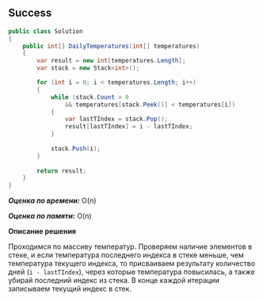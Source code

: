 ## Success

```csharp
public class Solution
{
    public int[] DailyTemperatures(int[] temperatures)
    {
        var result = new int[temperatures.Length];
        var stack = new Stack<int>();

        for (int i = 0; i < temperatures.Length; i++)
        {
            while (stack.Count > 0
                && temperatures[stack.Peek()] < temperatures[i])
            {
                var lastTIndex = stack.Pop();
                result[lastTIndex] = i - lastTIndex;
            }
            
            stack.Push(i);
        }
            
        return result;    
    }
}
```

***Оценка по времени:*** O(n)

***Оценка по памяти:*** O(n)

**Описание решения**

Проходимся по массиву температур. Проверяем наличие элементов в стеке, и если температура последнего индекса в стеке меньше, чем температура текущего индекса, то присваиваем результату количество дней (`i - lastTIndex`), через которые температура повысилась, а также убирай последний индекс из стека. В конце каждой итерации записываем текущий индекс в стек.